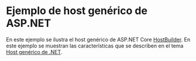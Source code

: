 # <a name="aspnet-generic-host-sample"></a>Ejemplo de host genérico de ASP.NET

En este ejemplo se ilustra el host genérico de ASP.NET Core [HostBuilder](https://docs.microsoft.com/dotnet/api/microsoft.extensions.hosting.ihostedservice). En este ejemplo se muestran las características que se describen en el tema [Host genérico de .NET](https://docs.microsoft.com/aspnet/core/fundamentals/host/generic-host).
